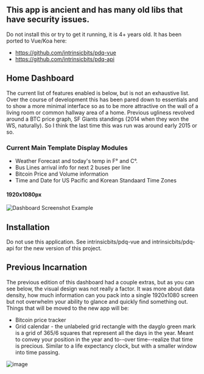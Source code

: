 ## This app is ancient and has many old libs that have security issues. 

Do not install this or try to get it running, it is 4+ years old. It has been ported to Vue/Koa here:

- https://github.com/intrinsicbits/pdq-vue
- https://github.com/intrinsicbits/pdq-api

## Home Dashboard

The current list of features enabled is below, but is not an exhaustive list. Over the course of development this has been pared down to essentials and to show a more minimal interface so as to be more attractive on the wall of a living room or common hallway area of a home. Previous ugliness revolved around a BTC price graph, SF Giants standings (2014 when they won the WS, naturally). So I think the last time this was run was around early 2015 or so.

### Current Main Template Display Modules

- Weather Forecast and today's temp in F° and C°.
- Bus Lines arrival info for next 2 buses per line
- Bitcoin Price and Volume information
- Time and Date for US Pacific and Korean Standaard Time Zones

#### 1920x1080px
![Dashboard Screenshot Example](https://user-images.githubusercontent.com/67282/51047507-805a2f00-157d-11e9-85cd-6523ed69508d.png)

## Installation

Do not use this application. See intrinsicbits/pdq-vue and intrinsicbits/pdq-api for the new version of this project.

## Previous Incarnation

The previous edition of this dashboard had a couple extras, but as you can see below, the visual design was not really a factor. It was more about data density, how much information can you pack into a single 1920x1080 screen but not overwhelm your ability to glance and quickly find something out. Things that will be moved to the new app will be:

- Bitcoin price tracker
- Grid calendar - the unlabeled grid rectangle with the dayglo green mark is a grid of 365/6 squares that represent all the days in the year. Meant to convey your position in the year and to--over time--realize that time is precious. Similar to a life expectancy clock, but with a smaller window into time passing.


![image](https://user-images.githubusercontent.com/67282/51620007-5a6e4c00-1ee6-11e9-8f64-ed696af7911a.png)
